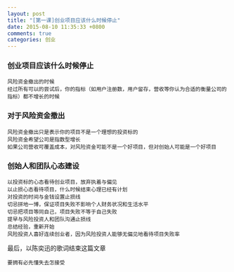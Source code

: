 ```yaml
---
layout: post
title: "[第一课]创业项目应该什么时候停止"
date: 2015-08-10 11:35:33 +0800
comments: true
categories: 创业
---
```



### 创业项目应该什么时候停止
```
风险资金撤出的时候
经过所有可以的尝试后，你的指标（如用户注册数，用户留存，营收等你认为合适的衡量公司的指标）都不增长的时候
```  
   
### 对于风险资金撤出
```
风险资金撤出只是表示你的项目不是一个理想的投资标的
风险资金希望公司是指数型增长
如果公司营收可覆盖成本，对风险资金可能不是一个好项目，但对创始人可能是一个好项目
```   
   
### 创始人和团队心态建设
```   
以投资标的心态看待创业项目，放弃执着与偏见
以止损心态看待项目，什么时候结束心理已经有计划
对投资的时间与金钱设置止损线
切忌拼地一博，保证项目失败不影响个人财务状况和生活水平
切忌把项目等同自己，项目失败不等于自己失败
提早与风险投资人和团队沟通止损线
总结经验，重新开始
风险投资人喜好连续创业者，因为风险投资人能够无偏见地看待项目失败率
```   
      
最后，以陈奕迅的歌词结束这篇文章
```
要拥有必先懂失去怎接受
```